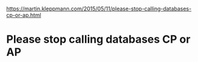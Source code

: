 https://martin.kleppmann.com/2015/05/11/please-stop-calling-databases-cp-or-ap.html

# Please stop calling databases CP or AP

